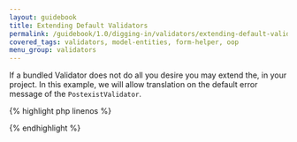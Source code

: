 ```yaml
---
layout: guidebook
title: Extending Default Validators
permalink: /guidebook/1.0/digging-in/validators/extending-default-validators/
covered_tags: validators, model-entities, form-helper, oop
menu_group: validators
---
```


If a bundled Validator does not do all you desire you may extend the, in your project. In this example, we will allow translation on the default error message of the `PostexistValidator`.

{% highlight php linenos %}
<?php
namespace App\Model\Validator;

use Strata\Model\Validator\PostexistValidator as StrataPostExist;

class PostexistValidator extends StrataPostExist {

    public function getMessage()
    {
        return __("This post could not be found.", "App");
    }

}
?>
{% endhighlight %}
